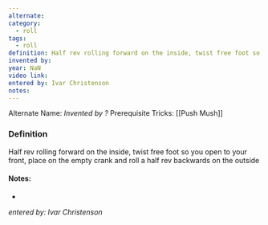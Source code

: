 ```yaml
---
alternate: 
category:
  - roll
tags:
  - roll
definition: Half rev rolling forward on the inside, twist free foot so you open to your front, place on the empty crank and roll a half rev backwards on the outside
invented by: 
year: NaN
video link: 
entered by: Ivar Christenson
notes: 
---
```

Alternate Name: 
*Invented by ?*
Prerequisite Tricks: [[Push Mush]]

### Definition
Half rev rolling forward on the inside, twist free foot so you open to your front, place on the empty crank and roll a half rev backwards on the outside


#### Notes:
- 
*entered by: Ivar Christenson*
